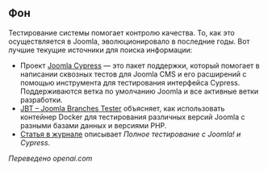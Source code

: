 <!-- Filename: J4.x:Automated_System_Testing / Display title: Автоматизированное тестирование системы -->

## Фон

Тестирование системы помогает контролю качества. То, как это осуществляется в Joomla, эволюционировало в последние годы. Вот лучшие текущие источники для поиска информации:

- Проект [Joomla Cypress](https://github.com/joomla-projects/joomla-cypress) — это пакет поддержки, который помогает в написании сквозных тестов для Joomla CMS и его расширений с помощью инструмента для тестирования интерфейса Cypress. Поддерживаются ветка по умолчанию Joomla и все активные ветки разработки.
- [JBT – Joomla Branches Tester](https://github.com/muhme/joomla-branches-tester) объясняет, как использовать контейнер Docker для тестирования различных версий Joomla с разными базами данных и версиями PHP.
- [Статья в журнале](https://magazine.joomla.org/all-issues/june/end-to-end-testing-with-joomla-and-cypress) описывает *Полное тестирование с Joomla! и Cypress*.

*Переведено openai.com*


